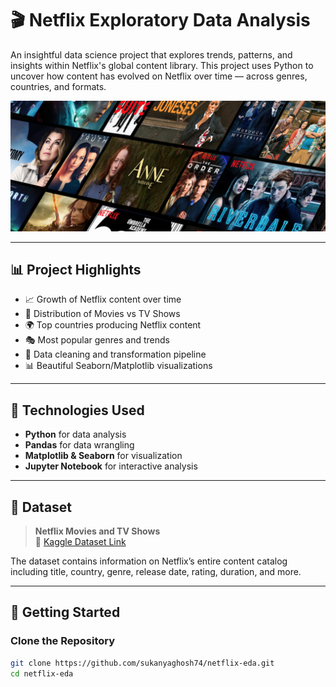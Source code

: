 # 🎬 Netflix Exploratory Data Analysis

An insightful data science project that explores trends, patterns, and insights within Netflix's global content library. This project uses Python to uncover how content has evolved on Netflix over time — across genres, countries, and formats.

![Netflix Banner](main/images/banner.png)

---

## 📊 Project Highlights

- 📈 Growth of Netflix content over time
- 🎥 Distribution of Movies vs TV Shows
- 🌍 Top countries producing Netflix content
- 🎭 Most popular genres and trends
- 🧹 Data cleaning and transformation pipeline
- 📊 Beautiful Seaborn/Matplotlib visualizations

---

## 🧠 Technologies Used

- **Python** for data analysis
- **Pandas** for data wrangling
- **Matplotlib & Seaborn** for visualization
- **Jupyter Notebook** for interactive analysis

---

## 📁 Dataset

> **Netflix Movies and TV Shows**  
> 📌 [Kaggle Dataset Link](https://www.kaggle.com/datasets/shivamb/netflix-shows)

The dataset contains information on Netflix’s entire content catalog including title, country, genre, release date, rating, duration, and more.

---

## 🚀 Getting Started

### Clone the Repository

```bash
git clone https://github.com/sukanyaghosh74/netflix-eda.git
cd netflix-eda
